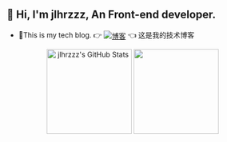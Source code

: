 ## 👋 Hi, I'm jlhrzzz, An Front-end developer.

- 📝This is my tech blog. 👉 [<img align="center" src="https://img.shields.io/badge/掘金-9cf" alt="博客" />](https://jlhrzzz.github.io/) 👈 这是我的技术博客 

<div align="center">
  <img align="center" height="170vw" src="https://github-readme-stats.vercel.app/api?username=jlhrzzz&theme=ayu-mirage&show_icons=true" alt="jlhrzzz's GitHub Stats"/>
  <img align="center" height="170vw" src="https://github-readme-stats.vercel.app/api/top-langs/?username=jlhrzzz&layout=compact&theme=ayu-mirage" />
</div>
